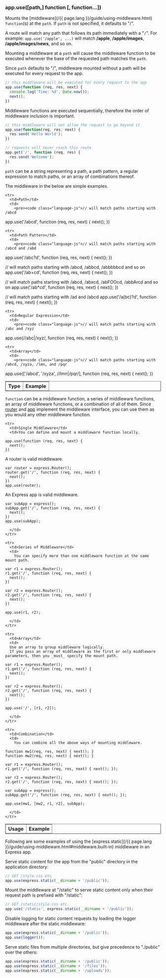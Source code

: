 <h3 id='app.use'>app.use([path,] function [, function...])</h3>

Mounts the [middleware](/{{ page.lang }}/guide/using-middleware.html) `function`(s) at the `path`. If `path` is not specified, it defaults to "/".

<div class="doc-box doc-notice" markdown="1">
  A route will match any path that follows its path immediately with a "<code>/</code>".
  For example: <code>app.use('/apple', ...)</code> will match <b>/apple</b>, <b>/apple/images</b>,
  <b>/apple/images/news</b>, and so on.  
</div>

Mounting a middleware at a `path` will cause the middleware function to be executed whenever the base of the requested path matches the `path`.

Since `path` defaults to "/", middleware mounted without a path will be executed for every request to the app.

~~~js
// this middleware will be executed for every request to the app
app.use(function (req, res, next) {
  console.log('Time: %d', Date.now());
  next();
})
~~~

Middleware functions are executed sequentially, therefore the order of middleware inclusion is important.

~~~js
// this middleware will not allow the request to go beyond it
app.use(function(req, res, next) {
  res.send('Hello World');
})

// requests will never reach this route
app.get('/', function (req, res) {
  res.send('Welcome');
})
~~~

`path` can be a string representing a path, a path pattern, a regular expression to match paths,
or an array of combinations thereof.

<div class="doc-box doc-notice" markdown="1">
The middleware in the below are simple examples.
</div>

<div class="table-scroller">
<table class="doctable" border="1">

  <thead>
    <tr>
      <th> Type </th>
      <th> Example </th>
    </tr>
  </thead>
  <tbody>

    <tr>
      <td>Path</td>
      <td>
        <pre><code class="language-js">// will match paths starting with /abcd
app.use('/abcd', function (req, res, next) {
  next();
})</code></pre>
      </td>
    </tr>

    <tr>
      <td>Path Pattern</td>
      <td>
        <pre><code class="language-js">// will match paths starting with /abcd and /abd
app.use('/abc?d', function (req, res, next) {
  next();
})

// will match paths starting with /abcd, /abbcd, /abbbbbcd and so on
app.use('/ab+cd', function (req, res, next) {
  next();
})

// will match paths starting with /abcd, /abxcd, /abFOOcd, /abbArcd and so on
app.use('/ab\*cd', function (req, res, next) {
  next();
})

// will match paths starting with /ad and /abcd
app.use('/a(bc)?d', function (req, res, next) {
  next();
})</code></pre>
      </td>
    </tr>

    <tr>
      <td>Regular Expression</td>
      <td>
        <pre><code class="language-js">// will match paths starting with /abc and /xyz
app.use(/\/abc|\/xyz/, function (req, res, next) {
  next();
})</code></pre>
      </td>
    </tr>

    <tr>
      <td>Array</td>
      <td>
        <pre><code class="language-js">// will match paths starting with /abcd, /xyza, /lmn, and /pqr
app.use(['/abcd', '/xyza', /\/lmn|\/pqr/], function (req, res, next) {
  next();
})</code></pre>
      </td>
    </tr>

  </tbody>

</table>
</div>

`function` can be a middleware function, a series of middleware functions,
an array of middleware functions, or a combination of all of them.
Since [router](#router) and [app](#application) implement the middleware interface, you can use them
as you would any other middleware function.

<table class="doctable" border="1">

  <thead>
    <tr>
      <th>Usage</th>
      <th>Example</th>
    </tr>
  </thead>
  <tbody>

    <tr>
      <td>Single Middleware</td>
      <td>You can define and mount a middleware function locally.
<pre><code class="language-js">app.use(function (req, res, next) {
  next();
})
</code></pre>
A router is valid middleware.

<pre><code class="language-js">var router = express.Router();
router.get('/', function (req, res, next) {
  next();
})
app.use(router);
</code></pre>

An Express app is valid middleware.
<pre><code class="language-js">var subApp = express();
subApp.get('/', function (req, res, next) {
  next();
})
app.use(subApp);
</code></pre>
      </td>
    </tr>

    <tr>
      <td>Series of Middleware</td>
      <td>
        You can specify more than one middleware function at the same mount path.
<pre><code class="language-js">var r1 = express.Router();
r1.get('/', function (req, res, next) {
  next();
})

var r2 = express.Router();
r2.get('/', function (req, res, next) {
  next();
})

app.use(r1, r2);
</code></pre>
      </td>
    </tr>

    <tr>
      <td>Array</td>
      <td>
      Use an array to group middleware logically.
      If you pass an array of middleware as the first or only middleware parameters, then you _must_ specify the mount path.
<pre><code class="language-js">var r1 = express.Router();
r1.get('/', function (req, res, next) {
  next();
})

var r2 = express.Router();
r2.get('/', function (req, res, next) {
  next();
})

app.use('/', [r1, r2]);
</code></pre>
      </td>
    </tr>

    <tr>
      <td>Combination</td>
      <td>
        You can combine all the above ways of mounting middleware.
<pre><code class="language-js">function mw1(req, res, next) { next(); }
function mw2(req, res, next) { next(); }

var r1 = express.Router();
r1.get('/', function (req, res, next) { next(); });

var r2 = express.Router();
r2.get('/', function (req, res, next) { next(); });

var subApp = express();
subApp.get('/', function (req, res, next) { next(); });

app.use(mw1, [mw2, r1, r2], subApp);
</code></pre>
      </td>
    </tr>

  </tbody>

</table>

Following are some examples of using the [express.static](/{{ page.lang }}/guide/using-middleware.html#middleware.built-in)
middleware in an Express app.

Serve static content for the app from the "public" directory in the application directory:

~~~js
// GET /style.css etc
app.use(express.static(__dirname + '/public'));
~~~

Mount the middleware at "/static" to serve static content only when their request path is prefixed with "/static":

~~~js
// GET /static/style.css etc.
app.use('/static', express.static(__dirname + '/public'));
~~~

Disable logging for static content requests by loading the logger middleware after the static middleware:

~~~js
app.use(express.static(__dirname + '/public'));
app.use(logger());
~~~

Serve static files from multiple directories, but give precedence to "./public" over the others:

~~~js
app.use(express.static(__dirname + '/public'));
app.use(express.static(__dirname + '/files'));
app.use(express.static(__dirname + '/uploads'));
~~~
